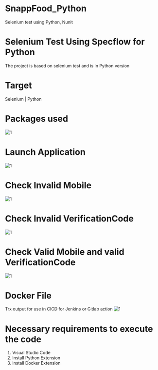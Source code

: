 # SnappFood_Python
Selenium test using Python, Nunit 

# Selenium Test Using Specflow for Python
The project is based on selenium test and is in Python version

# Target
Selenium | Python

# Packages used
![1](https://user-images.githubusercontent.com/98771741/170826203-be397f4e-68e0-4a17-a1e6-b9313b09687f.png)

# Launch Application
![1](https://user-images.githubusercontent.com/98771741/170826221-0c998e8e-6d2d-455c-98bc-4335b207c0c7.png)

# Check Invalid Mobile
![1](https://user-images.githubusercontent.com/98771741/170826306-7ac7064a-3cc8-4c10-b73f-ecb18401e63d.png)

# Check Invalid VerificationCode
![1](https://user-images.githubusercontent.com/98771741/170826363-b8ff0c15-5085-451b-aabc-8369d371b341.png)

# Check Valid Mobile and valid VerificationCode
![1](https://user-images.githubusercontent.com/98771741/170826389-b206abc9-4e72-4a01-8ece-66c438617571.png)

# Docker File
Trx output for use in CICD for Jenkins or Gitlab action
![1](https://user-images.githubusercontent.com/98771741/170826583-78f8f823-67f8-42e2-ac6c-fb31f4852536.png)

# Necessary requirements to execute the code
1. Visual Studio Code
2. Install Python Extension
3. Install Docker Extension


